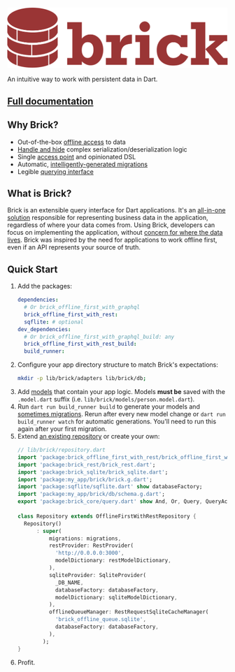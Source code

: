 ![An intuitive way to work with persistent data](./docs/logo.svg)

An intuitive way to work with persistent data in Dart.

## [Full documentation](https://getdutchie.github.io/brick/)

## Why Brick?

* Out-of-the-box [offline access](packages/brick_offline_first) to data
* [Handle and hide](packages/brick_build) complex serialization/deserialization logic
* Single [access point](docs/data/repositories.md) and opinionated DSL
* Automatic, [intelligently-generated migrations](docs/sqlite.md#intelligent-migrations)
* Legible [querying interface](docs/data/query.md)

## What is Brick?

Brick is an extensible query interface for Dart applications. It's an [all-in-one solution](https://www.youtube.com/watch?v=2noLcro9iIw) responsible for representing business data in the application, regardless of where your data comes from. Using Brick, developers can focus on implementing the application, without [concern for where the data lives](https://www.youtube.com/watch?v=jm5i7e_BQq0). Brick was inspired by the need for applications to work offline first, even if an API represents your source of truth.

## Quick Start

1. Add the packages:
    ```yaml
    dependencies:
      # Or brick_offline_first_with_graphql
      brick_offline_first_with_rest:
      sqflite: # optional
    dev_dependencies:
      # Or brick_offline_first_with_graphql_build: any
      brick_offline_first_with_rest_build:
      build_runner:
    ```
1. Configure your app directory structure to match Brick's expectations:
    ```bash
    mkdir -p lib/brick/adapters lib/brick/db;
    ```
1. Add [models](docs/data/models.md) that contain your app logic. Models **must be** saved with the `.model.dart` suffix (i.e. `lib/brick/models/person.model.dart`).
1. Run `dart run build_runner build` to generate your models and [sometimes migrations](docs/sqlite.md#intelligent-migrations). Rerun after every new model change or `dart run build_runner watch` for automatic generations. You'll need to run this again after your first migration.
1. Extend [an existing repository](docs/data/repositories.md) or create your own:
    ```dart
    // lib/brick/repository.dart
    import 'package:brick_offline_first_with_rest/brick_offline_first_with_rest.dart';
    import 'package:brick_rest/brick_rest.dart';
    import 'package:brick_sqlite/brick_sqlite.dart';
    import 'package:my_app/brick/brick.g.dart';
    import 'package:sqflite/sqflite.dart' show databaseFactory;
    import 'package:my_app/brick/db/schema.g.dart';
    export 'package:brick_core/query.dart' show And, Or, Query, QueryAction, Where, WherePhrase;

    class Repository extends OfflineFirstWithRestRepository {
      Repository()
          : super(
              migrations: migrations,
              restProvider: RestProvider(
                'http://0.0.0.0:3000',
                modelDictionary: restModelDictionary,
              ),
              sqliteProvider: SqliteProvider(
                _DB_NAME,
                databaseFactory: databaseFactory,
                modelDictionary: sqliteModelDictionary,
              ),
              offlineQueueManager: RestRequestSqliteCacheManager(
                'brick_offline_queue.sqlite',
                databaseFactory: databaseFactory,
              ),
            );
    }
    ```
1. Profit.
